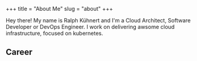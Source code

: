 +++
title = "About Me"
slug = "about"
+++

Hey there! My name is Ralph Kühnert and I'm a Cloud Architect, Software Developer or DevOps Engineer. I work on delivering awsome cloud infrastructure, focused on kubernetes.



## Career

